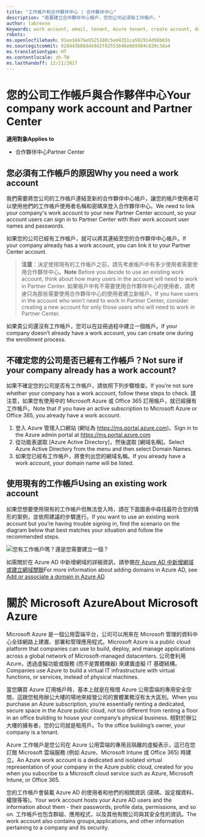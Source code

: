```yaml
---
title: "工作帳戶和合作夥伴中心 | 合作夥伴中心"
description: "若要建立合作夥伴中心帳戶，您的公司必須有工作帳戶。"
author: labrenne
Keywords: work account, email, tenant, Azure tenant, create account, domain name
robots: 
ms.openlocfilehash: 91ee16676e6525180c5ed4351ca502914d98b65b
ms.sourcegitcommit: 628443b08dde9d2f02553b46e669504c620c3da4
ms.translationtype: HT
ms.contentlocale: zh-TW
ms.lasthandoff: 12/21/2017
---
```

# <a name="your-company-work-account-and-partner-center"></a><span data-ttu-id="c32c9-103">您的公司工作帳戶與合作夥伴中心</span><span class="sxs-lookup"><span data-stu-id="c32c9-103">Your company work account and Partner Center</span></span>  

**<span data-ttu-id="c32c9-104">適用對象</span><span class="sxs-lookup"><span data-stu-id="c32c9-104">Applies to</span></span>**

-  <span data-ttu-id="c32c9-105">合作夥伴中心</span><span class="sxs-lookup"><span data-stu-id="c32c9-105">Partner Center</span></span>

## <a name="why-you-need-a-work-account"></a><span data-ttu-id="c32c9-106">您必須有工作帳戶的原因</span><span class="sxs-lookup"><span data-stu-id="c32c9-106">Why you need a work account</span></span>

<span data-ttu-id="c32c9-107">我們需要將您公司的工作帳戶連結至新的合作夥伴中心帳戶，讓您的帳戶使用者可以使用他們的工作帳戶使用者名稱和密碼來登入合作夥伴中心。</span><span class="sxs-lookup"><span data-stu-id="c32c9-107">We need to link your company's work account to your new Partner Center account, so your account users can sign in to Partner Center with their work account user names and passwords.</span></span>

<span data-ttu-id="c32c9-108">如果您的公司已經有工作帳戶，就可以將其連結至您的合作夥伴中心帳戶。</span><span class="sxs-lookup"><span data-stu-id="c32c9-108">If your company already has a work account, you can link it to your Partner Center account.</span></span> 

><span data-ttu-id="c32c9-109">**注意**：決定使用現有的工作帳戶之前，請先考慮帳戶中有多少使用者需要使用合作夥伴中心。</span><span class="sxs-lookup"><span data-stu-id="c32c9-109">**Note** Before you decide to use an existing work account, think about how many users in the account will need to work in Partner Center.</span></span> <span data-ttu-id="c32c9-110">如果帳戶中有不需要使用合作夥伴中心的使用者，請考慮只為那些需要使用合作夥伴中心的使用者建立新帳戶。</span><span class="sxs-lookup"><span data-stu-id="c32c9-110">If you have users in the account who won’t need to work in Partner Center, consider creating a new account for only those users who will need to work in Partner Center.</span></span>

<span data-ttu-id="c32c9-111">如果貴公司還沒有工作帳戶，您可以在註冊過程中建立一個帳戶。</span><span class="sxs-lookup"><span data-stu-id="c32c9-111">If your company doesn’t already have a work account, you can create one during the enrollment process.</span></span> 

## <a name="not-sure-if-your-company-already-has-a-work-account"></a><span data-ttu-id="c32c9-112">不確定您的公司是否已經有工作帳戶？</span><span class="sxs-lookup"><span data-stu-id="c32c9-112">Not sure if your company already has a work account?</span></span>

<span data-ttu-id="c32c9-113">如果不確定您的公司是否有工作帳戶，請依照下列步驟檢查。</span><span class="sxs-lookup"><span data-stu-id="c32c9-113">If you’re not sure whether your company has a work account, follow these steps to check.</span></span> <span data-ttu-id="c32c9-114">請注意，如果您有使用中的 Microsoft Azure 或 Office 365 訂用帳戶，就已經擁有工作帳戶。</span><span class="sxs-lookup"><span data-stu-id="c32c9-114">Note that if you have an active subscription to Microsoft Azure or Office 365, you already have a work account.</span></span>
1.  <span data-ttu-id="c32c9-115">登入 Azure 管理入口網站 (網址為 https://ms.portal.azure.com)。</span><span class="sxs-lookup"><span data-stu-id="c32c9-115">Sign in to the Azure admin portal at https://ms.portal.azure.com</span></span>
2.  <span data-ttu-id="c32c9-116">從功能表選取 [Azure Active Directory]，然後選取 [網域名稱]。</span><span class="sxs-lookup"><span data-stu-id="c32c9-116">Select Azure Active Directory from the menu and then select Domain Names.</span></span>
3.  <span data-ttu-id="c32c9-117">如果您已經有工作帳戶，將會列出您的網域名稱。</span><span class="sxs-lookup"><span data-stu-id="c32c9-117">If you already have a work account, your domain name will be listed.</span></span>

## <a name="using-an-existing-work-account"></a><span data-ttu-id="c32c9-118">使用現有的工作帳戶</span><span class="sxs-lookup"><span data-stu-id="c32c9-118">Using an existing work account</span></span>

<span data-ttu-id="c32c9-119">如果您想要使用現有的工作帳戶但無法登入時，請在下面圖表中尋找最符合您的情形的案例，並依照建議的步驟進行。</span><span class="sxs-lookup"><span data-stu-id="c32c9-119">If you want to use an existing work account but you’re having trouble signing in, find the scenario on the diagram below that best matches your situation and follow the recommended steps.</span></span> 

![您有工作帳戶嗎？還是您需要建立一個？](images/onboardingAADFlow.png)

<span data-ttu-id="c32c9-121">如需關於在 Azure AD 中新增網域的詳細資訊，請參閱[在 Azure AD 中新增網域或建立網域關聯](https://docs.microsoft.com/azure/active-directory/active-directory-add-domain)</span><span class="sxs-lookup"><span data-stu-id="c32c9-121">For more information about adding domains in Azure AD, see [Add or associate a domain in Azure AD](https://docs.microsoft.com/azure/active-directory/active-directory-add-domain)</span></span>

# <a name="about-microsoft-azure"></a><span data-ttu-id="c32c9-122">關於 Microsoft Azure</span><span class="sxs-lookup"><span data-stu-id="c32c9-122">About Microsoft Azure</span></span>

<span data-ttu-id="c32c9-123">Microsoft Azure 是一個公用雲端平台，公司可以用來在 Microsoft 管理的資料中心全球網路上建置、部署和管理應用程式。</span><span class="sxs-lookup"><span data-stu-id="c32c9-123">Microsoft Azure is a public cloud platform that companies can use to build, deploy, and manage applications across a global network of Microsoft-managed datacenters.</span></span> <span data-ttu-id="c32c9-124">公司會利用 Azure，透過虛擬功能或服務 (而不是實體機器) 來建置虛擬 IT 基礎結構。</span><span class="sxs-lookup"><span data-stu-id="c32c9-124">Companies use Azure to build a virtual IT infrastructure with virtual functions, or services, instead of physical machines.</span></span> 

<span data-ttu-id="c32c9-125">當您購買 Azure 訂用帳戶時，基本上就是在租借 Azure 公用雲端的專用安全空間，這跟您租用辦公大樓的場地來經營公司的實體業務沒有太大區別。</span><span class="sxs-lookup"><span data-stu-id="c32c9-125">When you purchase an Azure subscription, you’re essentially renting a dedicated, secure space in the Azure public cloud, not too different from renting a floor in an office building to house your company’s physical business.</span></span> <span data-ttu-id="c32c9-126">相對於辦公大樓的擁有者，您的公司就是租用戶。</span><span class="sxs-lookup"><span data-stu-id="c32c9-126">To the office building’s owner, your company is a tenant.</span></span> 

<span data-ttu-id="c32c9-127">Azure 工作帳戶是您公司在 Azure 公用雲端的專用且隔離的虛擬表示，這已在您訂閱 Microsoft 雲端服務 (例如 Azure、Microsoft Intune 或 Office 365) 時建立。</span><span class="sxs-lookup"><span data-stu-id="c32c9-127">An Azure work account is a dedicated and isolated virtual representation of your company in the Azure public cloud, created for you when you subscribe to a Microsoft cloud service such as Azure, Microsoft Intune, or Office 365.</span></span> 

<span data-ttu-id="c32c9-128">您的工作帳戶會裝載 Azure AD 的使用者和他們的相關資訊 (密碼、設定檔資料、權限等等)。</span><span class="sxs-lookup"><span data-stu-id="c32c9-128">Your work account hosts your Azure AD users and the information about them - their passwords, profile data, permissions, and so on.</span></span> <span data-ttu-id="c32c9-129">工作帳戶也包含群組、應用程式，以及其他有關公司與其安全性的資訊。</span><span class="sxs-lookup"><span data-stu-id="c32c9-129">The work account also contains groups,applications, and other information pertaining to a company and its security.</span></span> 
